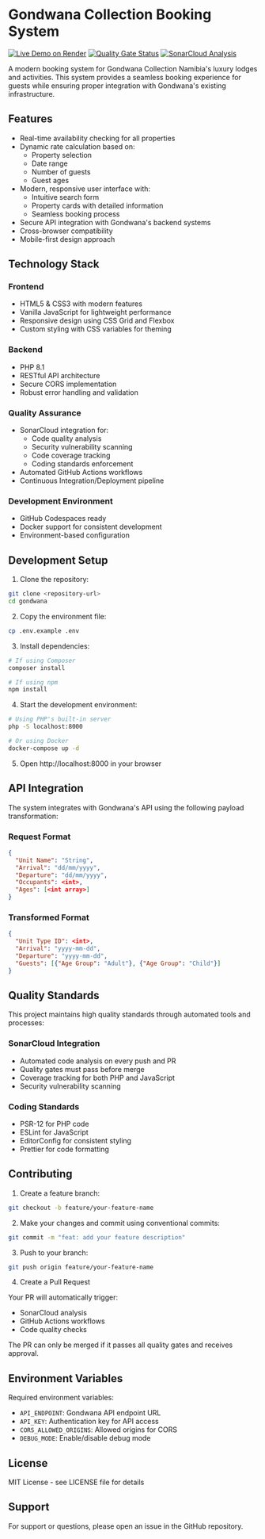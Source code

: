 # Gondwana Collection Booking System
[![Live Demo on Render](https://img.shields.io/badge/Live%20Demo-Render-blue?logo=render&style=for-the-badge)](https://gondwana.onrender.com/frontend/index.html)
[![Quality Gate Status](https://sonarcloud.io/api/project_badges/measure?project=gondwana-booking&metric=alert_status)](https://sonarcloud.io/summary/new_code?id=gondwana-booking)
[![SonarCloud Analysis](https://github.com/lothartj/gondwana/actions/workflows/sonarqube.yml/badge.svg)](https://github.com/lothartj/gondwana/actions/workflows/sonarqube.yml)

A modern booking system for Gondwana Collection Namibia's luxury lodges and activities. This system provides a seamless booking experience for guests while ensuring proper integration with Gondwana's existing infrastructure.

## Features

- Real-time availability checking for all properties
- Dynamic rate calculation based on:
  - Property selection
  - Date range
  - Number of guests
  - Guest ages
- Modern, responsive user interface with:
  - Intuitive search form
  - Property cards with detailed information
  - Seamless booking process
- Secure API integration with Gondwana's backend systems
- Cross-browser compatibility
- Mobile-first design approach

## Technology Stack

### Frontend
- HTML5 & CSS3 with modern features
- Vanilla JavaScript for lightweight performance
- Responsive design using CSS Grid and Flexbox
- Custom styling with CSS variables for theming

### Backend
- PHP 8.1
- RESTful API architecture
- Secure CORS implementation
- Robust error handling and validation

### Quality Assurance
- SonarCloud integration for:
  - Code quality analysis
  - Security vulnerability scanning
  - Code coverage tracking
  - Coding standards enforcement
- Automated GitHub Actions workflows
- Continuous Integration/Deployment pipeline

### Development Environment
- GitHub Codespaces ready
- Docker support for consistent development
- Environment-based configuration

## Development Setup

1. Clone the repository:
```bash
git clone <repository-url>
cd gondwana
```

2. Copy the environment file:
```bash
cp .env.example .env
```

3. Install dependencies:
```bash
# If using Composer
composer install

# If using npm
npm install
```

4. Start the development environment:
```bash
# Using PHP's built-in server
php -S localhost:8000

# Or using Docker
docker-compose up -d
```

5. Open http://localhost:8000 in your browser

## API Integration

The system integrates with Gondwana's API using the following payload transformation:

### Request Format
```json
{
  "Unit Name": "String",
  "Arrival": "dd/mm/yyyy",
  "Departure": "dd/mm/yyyy",
  "Occupants": <int>,
  "Ages": [<int array>]
}
```

### Transformed Format
```json
{
  "Unit Type ID": <int>,
  "Arrival": "yyyy-mm-dd",
  "Departure": "yyyy-mm-dd",
  "Guests": [{"Age Group": "Adult"}, {"Age Group": "Child"}]
}
```

## Quality Standards

This project maintains high quality standards through automated tools and processes:

### SonarCloud Integration
- Automated code analysis on every push and PR
- Quality gates must pass before merge
- Coverage tracking for both PHP and JavaScript
- Security vulnerability scanning

### Coding Standards
- PSR-12 for PHP code
- ESLint for JavaScript
- EditorConfig for consistent styling
- Prettier for code formatting

## Contributing

1. Create a feature branch:
```bash
git checkout -b feature/your-feature-name
```

2. Make your changes and commit using conventional commits:
```bash
git commit -m "feat: add your feature description"
```

3. Push to your branch:
```bash
git push origin feature/your-feature-name
```

4. Create a Pull Request

Your PR will automatically trigger:
- SonarCloud analysis
- GitHub Actions workflows
- Code quality checks

The PR can only be merged if it passes all quality gates and receives approval.

## Environment Variables

Required environment variables:
- `API_ENDPOINT`: Gondwana API endpoint URL
- `API_KEY`: Authentication key for API access
- `CORS_ALLOWED_ORIGINS`: Allowed origins for CORS
- `DEBUG_MODE`: Enable/disable debug mode

## License

MIT License - see LICENSE file for details

## Support

For support or questions, please open an issue in the GitHub repository. 
